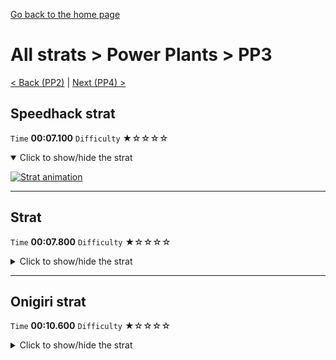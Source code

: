 [Go back to the home page](https://github.com/Doublevil/scbspeedrun)

# All strats > Power Plants > PP3

[< Back (PP2)](https://github.com/Doublevil/scbspeedrun/blob/main/levels/all_lvl/pp/PP2.md) | [Next (PP4) >](https://github.com/Doublevil/scbspeedrun/blob/main/levels/all_lvl/pp/PP4.md)

## Speedhack strat

`Time` **00:07.100** `Difficulty` ★☆☆☆☆
<details open>
  <summary>Click to show/hide the strat</summary>

  [![Strat animation](https://github.com/Doublevil/scbspeedrun/blob/main/media/levels/pp/PP3_S_Strat.webp)](https://github.com/Doublevil/scbspeedrun/blob/main/media/levels/pp/PP3_S_Strat.mp4?raw=true)
</details>

---
## Strat

`Time` **00:07.800** `Difficulty` ★☆☆☆☆
<details>
  <summary>Click to show/hide the strat</summary>

  [![Strat animation](https://github.com/Doublevil/scbspeedrun/blob/main/media/levels/pp/PP3_Strat.webp)](https://github.com/Doublevil/scbspeedrun/blob/main/media/levels/pp/PP3_Strat.mp4?raw=true)
</details>

---
## Onigiri strat

`Time` **00:10.600** `Difficulty` ★☆☆☆☆
<details>
  <summary>Click to show/hide the strat</summary>

  [![Strat animation](https://github.com/Doublevil/scbspeedrun/blob/main/media/levels/pp/PP3_OnigiriStrat.webp)](https://github.com/Doublevil/scbspeedrun/blob/main/media/levels/pp/PP3_OnigiriStrat.mp4?raw=true)
</details>
